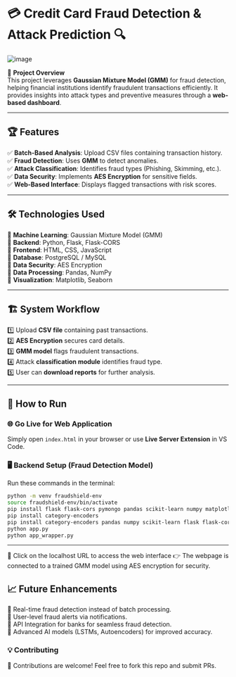 # 💳 Credit Card Fraud Detection & Attack Prediction 🔍

![image](https://github.com/user-attachments/assets/7c60299e-a4af-4725-a5d8-ea2c3f3ce47f)


🚀 **Project Overview**  
This project leverages **Gaussian Mixture Model (GMM)** for fraud detection, helping financial institutions identify fraudulent transactions efficiently. It provides insights into attack types and preventive measures through a **web-based dashboard**.

---

## 🏆 Features  
✅ **Batch-Based Analysis**: Upload CSV files containing transaction history.  
✅ **Fraud Detection**: Uses **GMM** to detect anomalies.  
✅ **Attack Classification**: Identifies fraud types (Phishing, Skimming, etc.).  
✅ **Data Security**: Implements **AES Encryption** for sensitive fields.  
✅ **Web-Based Interface**: Displays flagged transactions with risk scores.  

---

## 🛠️ Technologies Used  
🔹 **Machine Learning**: Gaussian Mixture Model (GMM)  
🔹 **Backend**: Python, Flask, Flask-CORS  
🔹 **Frontend**: HTML, CSS, JavaScript  
🔹 **Database**: PostgreSQL / MySQL  
🔹 **Data Security**: AES Encryption  
🔹 **Data Processing**: Pandas, NumPy  
🔹 **Visualization**: Matplotlib, Seaborn  

---

## 🏗️ System Workflow  
1️⃣ Upload **CSV file** containing past transactions.  
2️⃣ **AES Encryption** secures card details.  
3️⃣ **GMM model** flags fraudulent transactions.  
4️⃣ Attack **classification module** identifies fraud type.  
5️⃣ User can **download reports** for further analysis.  

---

## 🚀 How to Run  

### 🌐 Go Live for Web Application  
Simply open `index.html` in your browser or use **Live Server Extension** in VS Code.  

### 🖥️ Backend Setup (Fraud Detection Model)  
Run these commands in the terminal:  

```bash
python -m venv fraudshield-env
source fraudshield-env/bin/activate
pip install flask flask-cors pymongo pandas scikit-learn numpy matplotlib joblib flask-jwt-extended python-dotenv
pip install category-encoders
pip install category-encoders pandas numpy scikit-learn flask flask-cors
python app.py
python app_wrapper.py
```

---

📌 Click on the localhost URL to access the web interface 
👉 The webpage is connected to a trained GMM model using AES encryption for security. 


## 📈 Future Enhancements

🚀 Real-time fraud detection instead of batch processing.  
🚀 User-level fraud alerts via notifications.  
🚀 API Integration for banks for seamless fraud detection.  
🚀 Advanced AI models (LSTMs, Autoencoders) for improved accuracy.  


### 💡 Contributing
🙌 Contributions are welcome! Feel free to fork this repo and submit PRs.
